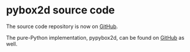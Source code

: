 # pybox2d source code #

The source code repository is now on [GitHub](https://github.com/pybox2d/pybox2d).

The pure-Python implementation, pypybox2d, can be found on [GitHub](https://github.com/pybox2d/pypybox2d) as well.